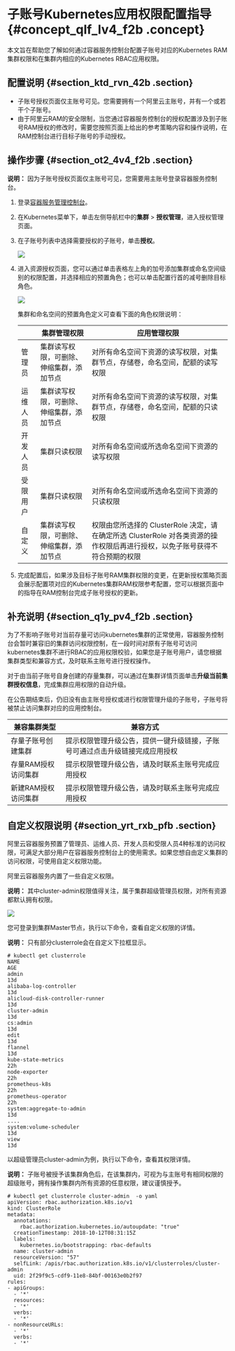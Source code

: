 # 子账号Kubernetes应用权限配置指导 {#concept_qlf_lv4_f2b .concept}

本文旨在帮助您了解如何通过容器服务控制台配置子账号对应的Kubernetes RAM集群权限和在集群内相应的Kubernetes RBAC应用权限。

## 配置说明 {#section_ktd_rvn_42b .section}

-   子账号授权页面仅主账号可见。您需要拥有一个阿里云主账号，并有一个或若干个子账号。
-   由于阿里云RAM的安全限制，当您通过容器服务控制台的授权配置涉及到子账号RAM授权的修改时，需要您按照页面上给出的参考策略内容和操作说明，在RAM控制台进行目标子账号的手动授权。

## 操作步骤 {#section_ot2_4v4_f2b .section}

**说明：** 因为子账号授权页面仅主账号可见，您需要用主账号登录容器服务控制台。

1.  登录[容器服务管理控制台](https://cs.console.aliyun.com)。
2.  在Kubernetes菜单下，单击左侧导航栏中的**集群** \> **授权管理**，进入授权管理页面。
3.  在子账号列表中选择需要授权的子账号，单击**授权**。

    ![](http://static-aliyun-doc.oss-cn-hangzhou.aliyuncs.com/assets/img/17456/154821585410587_zh-CN.png)

4.  进入资源授权页面，您可以通过单击表格左上角的加号添加集群或命名空间级别的权限配置，并选择相应的预置角色；也可以单击配置行首的减号删除目标角色。

    ![](http://static-aliyun-doc.oss-cn-hangzhou.aliyuncs.com/assets/img/17456/154821585410618_zh-CN.png)

    集群和命名空间的预置角色定义可查看下面的角色权限说明：

    | |集群管理权限|应用管理权限|
    |--|------|------|
    |管理员|集群读写权限，可删除、伸缩集群，添加节点|对所有命名空间下资源的读写权限，对集群节点，存储卷，命名空间，配额的读写权限|
    |运维人员|集群读写权限，可删除、伸缩集群，添加节点|对所有命名空间下资源的读写权限，对集群节点，存储卷，命名空间，配额的只读权限|
    |开发人员|集群只读权限|对所有命名空间或所选命名空间下资源的读写权限|
    |受限用户|集群只读权限|对所有命名空间或所选命名空间下资源的只读权限|
    |自定义|集群读写权限，可删除、伸缩集群，添加节点|权限由您所选择的 ClusterRole 决定，请在确定所选 ClusterRole 对各类资源的操作权限后再进行授权，以免子账号获得不符合预期的权限|

5.  完成配置后，如果涉及目标子账号RAM集群权限的变更，在更新授权策略页面会展示配置项对应的Kubernetes集群RAM权限参考配置，您可以根据页面中的指导在RAM控制台完成子账号授权的更新。

## 补充说明 {#section_q1y_pv4_f2b .section}

为了不影响子账号对当前存量可访问kubernetes集群的正常使用，容器服务控制台会暂时兼容旧的集群访问权限控制，在一段时间对原有子账号可访问kubernetes集群不进行RBAC的应用权限校验，如果您是子账号用户，请您根据集群类型和兼容方式，及时联系主账号进行授权操作。

对于由当前子账号自身创建的存量集群，可以通过在集群详情页面单击**升级当前集群授权信息**，完成集群应用权限的自动升级。

在公告期结束后，仍旧没有由主账号授权或进行权限管理升级的子账号，子账号将被禁止访问集群对应的应用控制台。

|兼容集群类型|兼容方式|
|------|----|
|存量子账号创建集群|提示权限管理升级公告，提供一键升级链接，子账号可通过点击升级链接完成应用授权|
|存量RAM授权访问集群|提示权限管理升级公告，请及时联系主账号完成应用授权|
|新建RAM授权访问集群|提示权限管理升级公告，请及时联系主账号完成应用授权|

## 自定义权限说明 {#section_yrt_rxb_pfb .section}

阿里云容器服务预置了管理员、运维人员、开发人员和受限人员4种标准的访问权限，可满足大部分用户在容器服务控制台上的使用需求。如果您想自由定义集群的访问权限，可使用自定义权限功能。

阿里云容器服务内置了一些自定义权限。

**说明：** 其中cluster-admin权限值得关注，属于集群超级管理员权限，对所有资源都默认拥有权限。

![](http://static-aliyun-doc.oss-cn-hangzhou.aliyuncs.com/assets/img/17456/154821585414375_zh-CN.png)

您可登录到集群Master节点，执行以下命令，查看自定义权限的详情。

**说明：** 只有部分clusterrole会在自定义下拉框显示。

```
# kubectl get clusterrole
NAME                                                                   AGE
admin                                                                  13d
alibaba-log-controller                                                 13d
alicloud-disk-controller-runner                                        13d
cluster-admin                                                          13d
cs:admin                                                               13d
edit                                                                   13d
flannel                                                                13d
kube-state-metrics                                                     22h
node-exporter                                                          22h
prometheus-k8s                                                         22h
prometheus-operator                                                    22h
system:aggregate-to-admin                                              13d
....  
system:volume-scheduler                                                13d
view                                                                   13d

```

以超级管理员cluster-admin为例，执行以下命令，查看其权限详情。

**说明：** 子账号被授予该集群角色后，在该集群内，可视为与主账号有相同权限的超级账号，拥有操作集群内所有资源的任意权限，建议谨慎授予。

```
# kubectl get clusterrole cluster-admin  -o yaml
apiVersion: rbac.authorization.k8s.io/v1
kind: ClusterRole
metadata:
  annotations:
    rbac.authorization.kubernetes.io/autoupdate: "true"
  creationTimestamp: 2018-10-12T08:31:15Z
  labels:
    kubernetes.io/bootstrapping: rbac-defaults
  name: cluster-admin
  resourceVersion: "57"
  selfLink: /apis/rbac.authorization.k8s.io/v1/clusterroles/cluster-admin
  uid: 2f29f9c5-cdf9-11e8-84bf-00163e0b2f97
rules:
- apiGroups:
  - '*'
  resources:
  - '*'
  verbs:
  - '*'
- nonResourceURLs:
  - '*'
  verbs:
  - '*'
```

